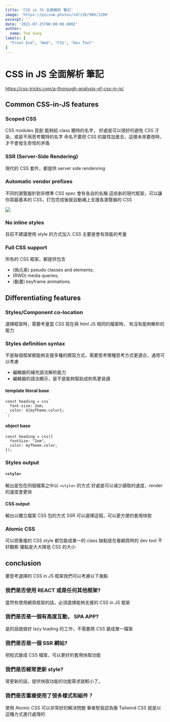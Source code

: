 ```yaml
---
title: 'CSS in JS 全面解析 筆記'
image: 'https://picsum.photos/id/130/900/1200'
excerpt: ''
date: '2021-07-25T00:00:00.000Z'
author:
  name: Tod Sung
labels: [
  "Front End", "Web", "CSS", "Dev Tool"
]
---
```


# CSS in JS 全面解析 筆記

https://css-tricks.com/a-thorough-analysis-of-css-in-js/

## Common CSS-in-JS features

### Scoped CSS

CSS modules 首創
能夠給 class 獨特的名字，
好處是可以很好的避免 CSS 汙染，或是不用思考獨特的名字
命名不要把 CSS 的屬性加進去，這樣未來要改時，才不會發生奇怪的矛盾

### SSR (Server-Side Rendering)

現代的 CSS 套件，都提供 server side rendenring

### Automatic vendor prefixes

不同的瀏覽器針對非標準 CSS spec 會有各自的名稱
這些新的現代框架，可以讓你寫最基本的 CSS，打包完成後就自動補上支援各瀏覽器的 CSS

![](https://i.imgur.com/rz07trV.png)


### No inline styles

目前不建議使用 style 的方式加入 CSS
主要是會有效能的考量

### Full CSS support

所有的 CSS 框架，都提供包含
*  (偽元素) pseudo classes and elements;
*  (RWD) media queries;
*  (動畫) keyframe animations.

## Differentiating features

### Styles/Component co-location

選擇框架時，需要考量當 CSS 寫在與 html JS 相同的檔案時，
有沒有能夠解析的能力

### Styles definition syntax

不是每個框架都能夠支援多種的撰寫方式，需要思考哪種思考方式更適合，通常可以考慮

* 編輯器的補充語法解析能力
* 編輯器的語法顯示，是不是能夠幫助成刺馬更易讀

#### template literal base

```javascript=
const heading = css`
  font-size: 2em;
  color: ${myTheme.color};
`;
```

#### object base

```javascript=
const heading = css({
  fontSize: "2em",
  color: myTheme.color,
});
```

### Styles output

#### `<style>`
輸出是包在同個檔案之中以 `<style>` 的方式
好處是可以減少讀取的速度，render 的速度會更快

#### CSS output

輸出以獨立檔案 CSS 包的方式
SSR 可以選擇這個，可以更方便的套用快取

### Atomic CSS

可以把重複的 CSS style 都包裝成單一的 class
缺點是在看網頁時的 dev tool 不好觀察
優點是大大降低 CSS 的大小

## conclusion

要思考選擇的 CSS in JS 框架我們可以考慮以下幾點

### 我們是否使用 REACT 或是任何其他框架? 

當然有使用網頁框架的話，必須選擇能夠支援的 CSS in JS 框架

### 我們是否是一個有高度互動， SPA APP? 

是的話就做好 lazy loading 的工作，不需要將 CSS 變成單一檔案

### 我們是否是一個 SSR 網站?

把程式變成 CSS 檔案，可以更好的套用快取功能

### 我們是否經常更新 style? 

常更新的話，提供快取功能的功能需求就較小了。

### 我們是否重複使用了很多樣式和組件？

使用 Atomic CSS 可以非常好的解決問題
筆者駐我認為像 Tailwind CSS 就是以這種方式進行處理的